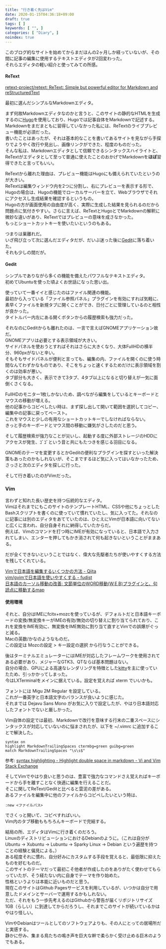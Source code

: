 ```yaml
---
title: "行き着く先はVim"
date: 2020-01-15T04:36:18+09:00
draft: true
tags: [ ]
keywords: [ "", ]
categories: [ "Diary", ]
noindex: true
---
```


このブログ的なサイトを始めてからまだほんの2ヶ月しか経っていないが、その間に記事の編集に使用するテキストエディタが2回変わった。  
それらエディタの軽い紹介と使ってみての所感。  

#### ReText
[retext-project/retext: ReText: Simple but powerful editor for Markdown and reStructuredText](https://github.com/retext-project/retext)  

最初に選んだシンプルなMarkdownエディタ。  

まず何故Markdownエディタなのかと言うと、このサイトの静的なHTMLを生成するのに[Hugo](https://gohugo.io)を使用しており、Hugoでは記事自体をMarkdownで記述する。  
Markdownをまだまともに習得していなかった私には、ReTextのライブプレビュー機能が必須だった。  
書いたことはあったが、それは基本的なことを書いてあるサイトを見ながら手探りでようやく改行や見出し、画像リンクができた、程度のものだった。  
そんな私は、Markdownエディタとして信頼できるシンタックスハイライトと、ReTextがエディタとして至って普通に使えたことのおかげでMarkdownを**ほぼ**習得できたと言ってもいい。  

ReTextから離れた理由は、プレビュー機能はHugoにも備えられていたというのが大きい。  
ReTextは編集ウィンドウ内を2つに分割し、右にプレビューを表示する形で、  
Hugoの場合は、Hugoの機能でローカルサーバーを立て、Webブラウザでそれにアクセスし生成結果を確認するというもの。  
Hugoの方が画面使用の自由度が高く、実際に生成した結果を見られるのだから問題点に気付きやすい。さらに言えば、ReTextとHugoとでMarkdownの解釈に微妙な違いがあり、ReTextではプレビューの意味を成さなかった。  
もっとショートカットキーを使いたいというのもある。  

つまりは巣離れだ。  
いざ飛び立って次に選んだエディタだが、だいぶ迷った後に[Gedit](https://wiki.gnome.org/Apps/Gedit)に落ち着いた。  
それも少しの間だが。  

#### Gedit
シンプルでありながら多くの機能を備えたパワフルなテキストエディタ。  
初めてUbuntuを使った頃よくお世話になった思い出。  

使っていて一番イイと感じたのはファイル関連の機能。  
最初から入っている「ファイル参照パネル」プラグインを有効にすれば気軽に、素早くファイルを新規タブに開くことができ、日付ごとに管理しているのと相性が良かった。  
タイトルバー内左にある開くボタンからの履歴検索も強力だった。  

それなのにGeditからも離れたのは、一言で言えばGNOMEアプリケーション故だ。  
GNOMEアプリは必要とする表示領域が大きい。  
サイドパネルを使おうとすればそれはさらに大きくなり、大体FullHDの横半分、960pxがないと辛い。  
そもそもサイドパネルが便利と言っても、編集の内、ファイルを開くのに使う時間なんてわずかなものであり、そこをちょっと速くするためだけに表示領域を割くのは効率が悪い。  
タブ部分も大きく、表示できて3タブ、4タブ以上になると切り替えが一気に面倒くさくなる。  

FullHDのモニター1枚しかないため、調べながら編集をしているとキーボードとマウスの移動が増える。  
他の記事からコピペしたい時は、まず探し出して開いて範囲を選択してコピー、編集中の記事に戻ってペースト。  
これをマウスと少しの有用なショートカットキーでしなければならない。  
きっと手のキーボードとマウス間の移動に嫌気がさしたのだと思う。  

そして履歴検索が強力なことが災いし、起動する度に外部ストレージのHDDにアクセスが発生、ｺﾞｺﾞという音と共にもたつきを感じる羽目になる。  

GNOMEのテーマを変更するとかGeditの便利なプラグインを探すといった解決策もあったのかもしれないが、そこまでするほど気に入ってはいなかったため、さっさと次のエディタを探しに行った。  

そして行き着いたのがVimだった。  

### Vim
言わずと知れた長い歴史を持つ伝統的なエディタ。  
VimはそれまでにもこのサイトのテンプレートHTML、CSSや他にちょっとしたBashスクリプトを書くのに使っていて慣れていたし、気に入ってた。それなのに記事には別のエディタをあてていたのは、ひとえにVimが日本語に向いてないと広くに言われ、自分自身それに納得していたからだ。  
例えば、Vimのコマンドを打つ時にIMEが有効になっていると、日本語で入力されてしまい、エンターを押してもかき消されて何も起きないということがままある。  

だが全くできないということではなく、偉大な先駆者たちが使いやすくする方法を残してくれている。  

[Vimで日本語を編集するいくつかの方法 - Qiita](https://qiita.com/murashitas/items/f2be0dda2a4498cb7985)  
[vim/gvimで日本語を使いやすくする - fudist](https://sites.google.com/site/fudist/Home/vim-nihongo-ban/vim-japanese)  
[日本語のカーソル移動の改善: 文節単位のWORD移動(W,E,B)プラグインと、句読点に移動するmap](https://gist.github.com/deton/5138905)  

#### 使用環境
それと、自分はIMEにfcitx+mozcを使っているが、デフォルトだと日本語キーボードの変換/無変換キーがIMEの有効/無効の切り替えに割り当てられており、これを変換をIME有効に、無変換をIME無効に割り当て直すとVimでの誤爆がぐっと減る。  
Macの英数/かなのようなものだ。  
この設定は Mozcの設定 > キー設定の選択 から行なうことができる。  

後はターミナルエミュレーターにはIMEが対応したフレームワークを使用されてある必要があり、メジャーなGTK3、QTならば基本問題はない。  
自分の場合、GPUによる高速なレンダリングを特徴とした[kitty](https://sw.kovidgoyal.net/kitty/)を主に使っていたため、引っかかってしまった。  
今はLXTerminalをメインに据えている。<span class="hide">設定を覚えれば xterm でいいかも。</span>  

フォントには Migu 2M Regular を設定している。  
これが一番英字と日本語文字のバランスが良いように感じた。  
それまでは Dejavu Sans Mono がお気に入りで設定したが、やはり日本語対応したフォントでないと厳しかった。  

Vim自体の設定では最初、Markdownで改行を意味する行末の二重スペースにシンタックスが対応していないのに悩まされたが、以下を ~/.vimrc に追加することで解決した。  

	syntax on  
	highlight MarkdownTrailingSpaces ctermbg=green guibg=green  
	match MarkdownTrailingSpaces "\s\s$"

参考: [syntax highlighting - Highlight double space in markdown - Vi and Vim Stack Exchange](https://vi.stackexchange.com/questions/3539/highlight-double-space-in-markdown)  

そしてVimでやはり良いと思うのは、豊富で強力なコマンドさえ覚えればキーボードから手を離すことなく快適に編集を行えることだ。  
そこに関してReText/Geditと比べると雲泥の差がある。  
あるファイルを編集中に他のファイルからコピペしたいという時は、
	
	:new <ファイルパス>

でさくっと開いて、コピペすればいい。  
Vim内のタブ移動ももちろんキーボードで完結する。  


結局の所、エディタはVimに行き着くのだろう。  
LinuxのディストリビューションにおけるDebianのように。（これは自分がUbuntu -> Xubuntu -> Lubuntu -> Sparky Linux -> Debian という遍歴を持つことの経験と偏見による。）  
ある程度それに慣れ、自分好みにカスタムする手段を覚えると、最低限に抑えたものを好むものだ。  
このサイトのテーマだって最初こそ他者が作成したのをありがたく使わせてもらっていたが、そう経たない内に自身でテーマを作り始めた。  
性格というよりは本能に近いものだと思う。  
現在このサイトはGithub Pagesサービスを利用しているが、いつかは自分で用意したドメインとサーバーで運用するかもしれない。  
ただ、それをもう一歩先考えるのはGithubから警告が届くリポジトリサイズ 1GB（らしい）に到達してからだろうし、それまでこのサイトが続いているかはやはり怪しい。

VimやDebianはツールとしてのソフトウェアよりも、その人にとっての居場所だと実感する。  
静かに佇み、集まる鳥たちの鳴き声を巨大な幹で柔らかく受け止める巨木のようでもある。  
